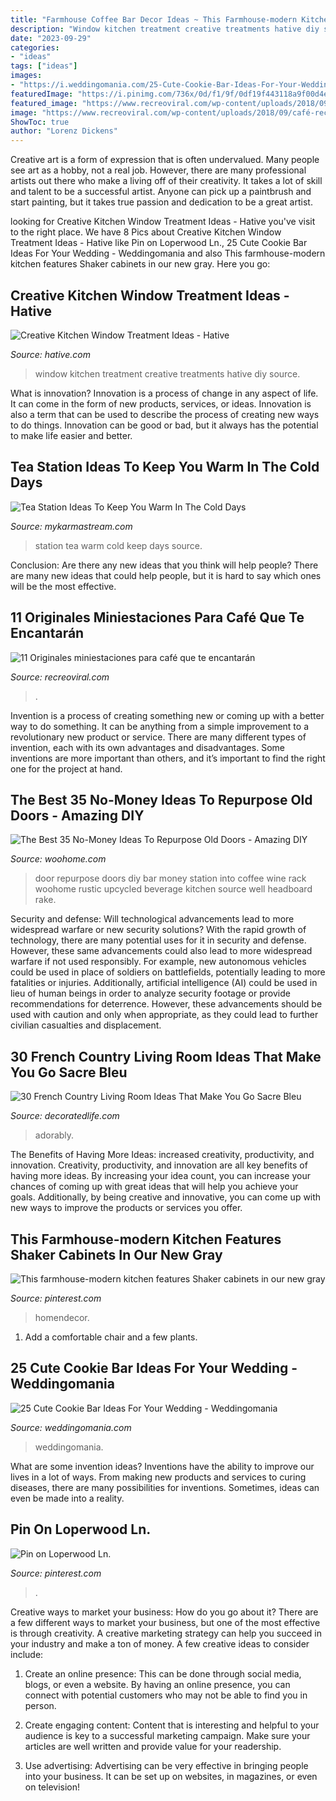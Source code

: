 ```yaml
---
title: "Farmhouse Coffee Bar Decor Ideas ~ This Farmhouse-modern Kitchen Features Shaker Cabinets In Our New Gray"
description: "Window kitchen treatment creative treatments hative diy source"
date: "2023-09-29"
categories:
- "ideas"
tags: ["ideas"]
images:
- "https://i.weddingomania.com/25-Cute-Cookie-Bar-Ideas-For-Your-Wedding5.jpg"
featuredImage: "https://i.pinimg.com/736x/0d/f1/9f/0df19f443118a9f00d4e3d74897edf1e.jpg"
featured_image: "https://www.recreoviral.com/wp-content/uploads/2018/09/café-recreoviral.com-5.jpg"
image: "https://www.recreoviral.com/wp-content/uploads/2018/09/café-recreoviral.com-5.jpg"
ShowToc: true
author: "Lorenz Dickens"
---
```



Creative art is a form of expression that is often undervalued. Many people see art as a hobby, not a real job. However, there are many professional artists out there who make a living off of their creativity. It takes a lot of skill and talent to be a successful artist. Anyone can pick up a paintbrush and start painting, but it takes true passion and dedication to be a great artist.

	

		
looking for Creative Kitchen Window Treatment Ideas - Hative you've visit to the right place. We have 8 Pics about Creative Kitchen Window Treatment Ideas - Hative like Pin on Loperwood Ln., 25 Cute Cookie Bar Ideas For Your Wedding - Weddingomania and also This farmhouse-modern kitchen features Shaker cabinets in our new gray. Here you go:
		
    
## Creative Kitchen Window Treatment Ideas - Hative

<img loading=lazy src="https://hative.com/wp-content/uploads/2015/02/kitchen-window-treatments/11-kitchen-window-treatments.jpg" onerror="this.onerror=null;this.src='https://tse4.mm.bing.net/th?id=OIP.uWhTWVEpNtEyAGLvdT3hvAHaJ4&amp;pid=15.1';" alt="Creative Kitchen Window Treatment Ideas - Hative">

_Source: hative.com_

>window kitchen treatment creative treatments hative diy source. 

	

What is innovation?
Innovation is a process of change in any aspect of life. It can come in the form of new products, services, or ideas. Innovation is also a term that can be used to describe the process of creating new ways to do things. Innovation can be good or bad, but it always has the potential to make life easier and better.

    
## Tea Station Ideas To Keep You Warm In The Cold Days

<img loading=lazy src="https://mykarmastream.com/wp-content/uploads/2017/09/tea-station-2.jpg" onerror="this.onerror=null;this.src='https://tse1.mm.bing.net/th?id=OIP.PhWQnlD7LACfTudt2h25yAHaLM&amp;pid=15.1';" alt="Tea Station Ideas To Keep You Warm In The Cold Days">

_Source: mykarmastream.com_

>station tea warm cold keep days source. 

	

Conclusion: Are there any new ideas that you think will help people?
There are many new ideas that could help people, but it is hard to say which ones will be the most effective.

    
## 11 Originales Miniestaciones Para Café Que Te Encantarán

<img loading=lazy src="https://www.recreoviral.com/wp-content/uploads/2018/09/café-recreoviral.com-5.jpg" onerror="this.onerror=null;this.src='https://tse3.mm.bing.net/th?id=OIP.snznLO4qIyprN6MTKYqDWgHaJ3&amp;pid=15.1';" alt="11 Originales miniestaciones para café que te encantarán">

_Source: recreoviral.com_

>. 

	

Invention is a process of creating something new or coming up with a better way to do something. It can be anything from a simple improvement to a revolutionary new product or service. There are many different types of invention, each with its own advantages and disadvantages. Some inventions are more important than others, and it’s important to find the right one for the project at hand.

    
## The Best 35 No-Money Ideas To Repurpose Old Doors - Amazing DIY

<img loading=lazy src="http://www.woohome.com/wp-content/uploads/2016/05/09-Upcycled-Vintage-Door-Beverage-Bar-Station-woohome.jpg" onerror="this.onerror=null;this.src='https://tse4.mm.bing.net/th?id=OIP.0qj6OJGVpLdZBjQLLs1O2QHaR9&amp;pid=15.1';" alt="The Best 35 No-Money Ideas To Repurpose Old Doors - Amazing DIY">

_Source: woohome.com_

>door repurpose doors diy bar money station into coffee wine rack woohome rustic upcycled beverage kitchen source well headboard rake. 

	

Security and defense: Will technological advancements lead to more widespread warfare or new security solutions?
With the rapid growth of technology, there are many potential uses for it in security and defense. However, these same advancements could also lead to more widespread warfare if not used responsibly. For example, new autonomous vehicles could be used in place of soldiers on battlefields, potentially leading to more fatalities or injuries. Additionally, artificial intelligence (AI) could be used in lieu of human beings in order to analyze security footage or provide recommendations for deterrence. However, these advancements should be used with caution and only when appropriate, as they could lead to further civilian casualties and displacement.

    
## 30 French Country Living Room Ideas That Make You Go Sacre Bleu

<img loading=lazy src="https://decoratedlife.com/wp-content/uploads/2020/04/28.-An-Adorably-Red-and-White-Living-Room.jpg" onerror="this.onerror=null;this.src='https://tse3.mm.bing.net/th?id=OIP.b_ZLHDcgq5hbubPfhHllEQHaLH&amp;pid=15.1';" alt="30 French Country Living Room Ideas That Make You Go Sacre Bleu">

_Source: decoratedlife.com_

>adorably. 

	

The Benefits of Having More Ideas: increased creativity, productivity, and innovation.
Creativity, productivity, and innovation are all key benefits of having more ideas. By increasing your idea count, you can increase your chances of coming up with great ideas that will help you achieve your goals. Additionally, by being creative and innovative, you can come up with new ways to improve the products or services you offer.

    
## This Farmhouse-modern Kitchen Features Shaker Cabinets In Our New Gray

<img loading=lazy src="https://i.pinimg.com/736x/0d/f1/9f/0df19f443118a9f00d4e3d74897edf1e.jpg" onerror="this.onerror=null;this.src='https://tse3.mm.bing.net/th?id=OIP.6B8AopcjR-WnW7KNWJ-pBAHaLH&amp;pid=15.1';" alt="This farmhouse-modern kitchen features Shaker cabinets in our new gray">

_Source: pinterest.com_

>homendecor. 

	

1. Add a comfortable chair and a few plants. 

    
## 25 Cute Cookie Bar Ideas For Your Wedding - Weddingomania

<img loading=lazy src="https://i.weddingomania.com/25-Cute-Cookie-Bar-Ideas-For-Your-Wedding5.jpg" onerror="this.onerror=null;this.src='https://tse4.mm.bing.net/th?id=OIP.S4pGJdhjTkj-m39_viwTAQAAAA&amp;pid=15.1';" alt="25 Cute Cookie Bar Ideas For Your Wedding - Weddingomania">

_Source: weddingomania.com_

>weddingomania. 

	

What are some invention ideas?
Inventions have the ability to improve our lives in a lot of ways. From making new products and services to curing diseases, there are many possibilities for inventions. Sometimes, ideas can even be made into a reality.

    
## Pin On Loperwood Ln.

<img loading=lazy src="https://i.pinimg.com/736x/21/84/c0/2184c0d123dce288a31cab4caa5dead1.jpg" onerror="this.onerror=null;this.src='https://tse2.mm.bing.net/th?id=OIP.BbRhT5yYLh6hDZ4l3DZp_QHaJ3&amp;pid=15.1';" alt="Pin on Loperwood Ln.">

_Source: pinterest.com_

>. 

	

Creative ways to market your business: How do you go about it?
There are a few different ways to market your business, but one of the most effective is through creativity. A creative marketing strategy can help you succeed in your industry and make a ton of money. A few creative ideas to consider include: 
1. Create an online presence: This can be done through social media, blogs, or even a website. By having an online presence, you can connect with potential customers who may not be able to find you in person. 

2. Create engaging content: Content that is interesting and helpful to your audience is key to a successful marketing campaign. Make sure your articles are well written and provide value for your readership. 

3. Use advertising: Advertising can be very effective in bringing people into your business. It can be set up on websites, in magazines, or even on television!

